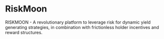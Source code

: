 # RiskMoon
RISKMOON - A revolutionary platform to leverage risk for dynamic yield generating strategies, in combination with frictionless holder incentives and reward structures.
